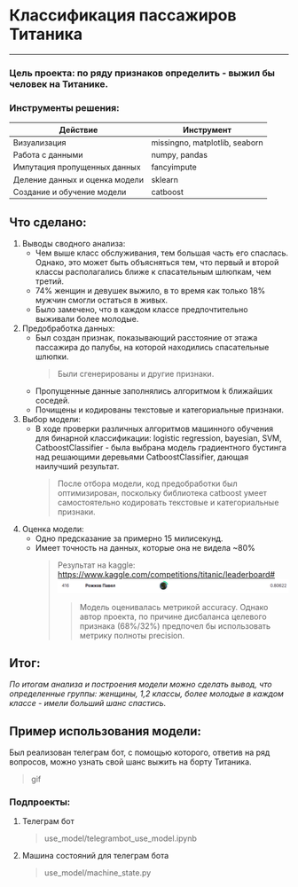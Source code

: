 # Классификация пассажиров Титаника
____
### __Цель проекта__: по ряду признаков определить - выжил бы человек на Титанике.


### Инструменты решения:
| Действие | Инструмент |
| ------ | ------ |
| Визуализация | missingno, matplotlib, seaborn |
| Работа с данными | numpy, pandas |
| Импутация пропущенных данных | fancyimpute |
| Деление данных и оценка модели | sklearn |
| Создание и обучение модели | catboost |


## Что сделано:
1. Выводы сводного анализа:
    - Чем выше класс обслуживания, тем большая часть его спаслась. Однако, это может быть объясняться тем, что первый и второй классы располагались ближе к спасательным шлюпкам, чем третий.
    - 74% женщин и девушек выжило, в то время как только 18% мужчин смогли остаться в живых.
    - Было замечено, что в каждом классе предпочтительно выживали более молодые.
2. Предобработка данных:
    - Был создан признак, показывающий расстояние от этажа пассажира до палубы, на которой находились спасательные шлюпки.
        > Были сгенерированы и другие признаки.
    - Пропущенные данные заполнялись алгоритмом k ближайших соседей.
    - Почищены и кодированы текстовые и категориальные признаки.
3. Выбор модели:
    - В ходе проверки различных алгоритмов машинного обучения для бинарной классификации: logistic regression, bayesian, SVM, CatboostClassifier - была выбрана модель градиентного бустинга над решающими деревьями CatboostClassifier, дающая наилучший результат.
        > После отбора модели, код предобработки был оптимизирован, поскольку библиотека catboost умеет самостоятельно кодировать текстовые и категориальные признаки. 
4. Оценка модели:
    - Одно предсказание за примерно 15 милисекунд.
    - Имеет точность на данных, которые она не видела ~80%
        > Результат на kaggle: https://www.kaggle.com/competitions/titanic/leaderboard#     
        > ![alt text](https://github.com/RPavelD/titanic_classifier/blob/master/info/score.png)
        >> Модель оценивалась метрикой accuracy. Однако автор проекта, по причине дисбаланса целевого признака (68%/32%) предпочел бы использовать метрику полноты precision.


## Итог:
_По итогам анализа и построения модели можно сделать вывод, что определенные группы: женщины, 1,2 классы, более молодые в каждом классе - имели больший шанс спастись._

##  Пример использования  модели:
Был реализован телеграм бот, с помощью которого, ответив на ряд вопросов, можно узнать свой шанс выжить на борту Титаника.
>   gif

### Подпроекты:
1. Телеграм бот 
    > use_model/telegrambot_use_model.ipynb
2. Машина состояний для телеграм бота
    > use_model/machine_state.py
